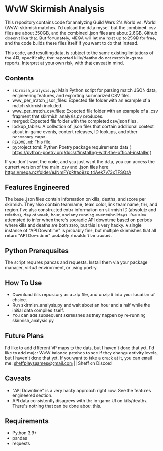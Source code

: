 # WvW Skirmish Analysis

This repository contains code for analyzing Guild Wars 2's World vs. World (WvW) skirmish matches.
I'd upload the data myself but the combined .csv files are about 250GB, and the combined .json files are about 2.6GB. Github doesn't like that.
But fortunately, MEGA will let me host up to 25GB for free, and the code builds these files itself if you want to do that instead.

This code, and resulting data, is subject to the same existing limitations of the API, specifically, that reported kills/deaths do not match in-game reports.
Interpret at your own risk, with that caveat in mind.

## Contents

- `skirmish_analysis.py`: Main Python script for parsing match JSON data, engineering features, and exporting summarized CSV files.
- wvw_per_match_json_files: Expected file folder with an example of a match skirmish included.
- wvw_per_match_csv_files: Expected file folder with an example of a .csv fragment that skirmish_analysis.py produces.
- merged: Expected file folder with the completed csv/json files.
- lookup_tables: A collection of .json files that contain additional context about in-game events, content releases, ID lookups, and other necessary maps.
- `README.md`: This file.
- pyproject.toml: Python Poetry package requirements data ( https://python-poetry.org/docs/#installing-with-the-official-installer )

If you don't want the code, and you just want the data, you can access the current version of the main .csv and .json files here:
https://mega.nz/folder/eJNmFYpR#ao9zp_t4Aek7v73xTFSQzA

## Features Engineered

The base .json files contain information on kills, deaths, and score per skirmish.
They also contain teamname, team color, link team name, tier, and region.
I've also constructed extra information on skirmish ID (absolute and relative), day of week, hour, and any running events/holidays.
I've also attempted to infer when there's sporadic API downtime based on periods where kills and deaths are both zero, but this is very hacky.
A single instance of "API Downtime" is probably fine, but multiple skirmishes that all return "API Downtime" probably shouldn't be trusted.

## Python Prerequsites

The script requires pandas and requests.  Install them via your package manager, virtual environment, or using poetry.

## How To Use
- Download this repository as a .zip file, and unzip it into your location of choice.
- Run skirmish_analysis.py and wait about an hour and a half while the initial data compiles itself.
- You can add subsequent skirmishes as they happen by re-running skirmish_analysis.py.

## Future Plans

I'd like to add different VP maps to the data, but I haven't done that yet.
I'd like to add major WvW balance patches to see if they change activity levels, but I haven't done that yet.
If you want to take a crack at it, you can email me: sheffplaysgames@gmail.com || Sheff on Discord

## Caveats
- "API Downtime" is a very hacky approach right now. See the features engineered section.
- API data consistently disagrees with the in-game UI on kills/deaths. There's nothing that can be done about this.

## Requirements

- Python 3.9+
- pandas
- requests
